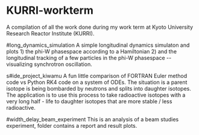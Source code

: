 # KURRI-workterm
A compilation of all the work done during my work term at Kyoto University Research Reactor Institute (KURRI).


#long_dynamics_simulation
A simple longitudinal dynamics simulaton and
plots 1) the phi-W phasespace according to a Hamiltonian 2) and the
longitudinal tracking of a few particles in the phi-W phasespace --
visualizing synchrotron oscillation.

s#ide_project_kiwamu
A fun little comparison of FORTRAN Euler method
code vs Python RK4 code on a system of ODEs. The situation is a parent
isotope is being bombarded by neutrons and splits into daughter
isotopes. The application is to use this process to take radioactive
isotopes with a very long half - life to daughter isotopes that are more
stable / less radioactive.

#width_delay_beam_experiment
This is an analysis of a beam studies experiment, folder contains a
report and result plots.
